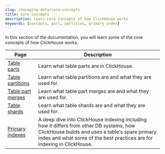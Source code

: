 ```yaml
---
slug: /managing-data/core-concepts
title: Core Concepts
description: Learn Core Concepts of how ClickHouse works
keywords: [concepts, part, partition, primary index]
---
```


In this section of the documentation,
you will learn some of the core concepts of how ClickHouse works.

| Page                                                             | Description                                                                                                                                                                                                           |
|------------------------------------------------------------------|-----------------------------------------------------------------------------------------------------------------------------------------------------------------------------------------------------------------------|
| [Table parts](/parts)                                            | Learn what table parts are in ClickHouse.                                                                                                                                                                             |
| [Table partitions](/partitions)                                  | Learn what table partitions are and what they are used for.                                                                                                                                                           |
| [Table part merges](/merges)                                     | Learn what table part merges are and what they are used for.                                                                                                                                                          |
| [Table shards](/shards)                                          | Learn what table shards are and what they are used for.                                                                                                                                                               |
| [Primary indexes](/guides/best-practices/sparse-primary-indexes) | A deep dive into ClickHouse indexing including how it differs from other DB systems, how ClickHouse builds and uses a table's spare primary index and what some of the best practices are for indexing in ClickHouse. |
